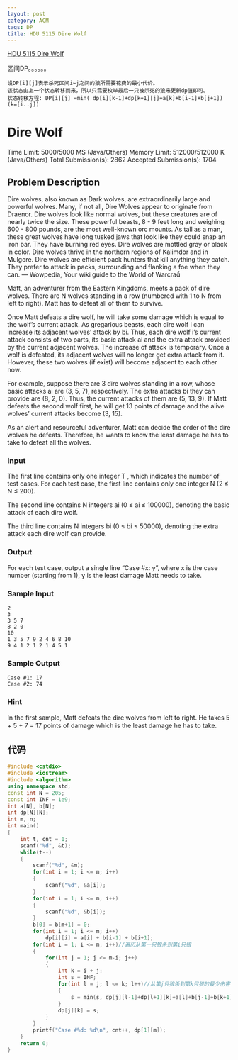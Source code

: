 ```yaml
---
layout: post
category: ACM
tags: DP
title: HDU 5115 Dire Wolf
---
```

[HDU 5115 Dire Wolf](http://acm.hdu.edu.cn/showproblem.php?pid=5115)

区间DP。。。。。。  
```
设DP[i][j]表示杀死区间i~j之间的狼所需要花费的最小代价。
该状态由上一个状态转移而来，所以只需要枚举最后一只被杀死的狼来更新dp值即可。
状态转移方程: DP[i][j] =min( dp[i][k-1]+dp[k+1][j]+a[k]+b[i-1]+b[j+1])(k=[i..j])
```

<!--more-->
# Dire Wolf

Time Limit: 5000/5000 MS (Java/Others)    Memory Limit: 512000/512000 K (Java/Others)
Total Submission(s): 2862    Accepted Submission(s): 1704


## Problem Description
Dire wolves, also known as Dark wolves, are extraordinarily large and powerful wolves. Many, if not all, Dire Wolves appear to originate from Draenor.
Dire wolves look like normal wolves, but these creatures are of nearly twice the size. These powerful beasts, 8 - 9 feet long and weighing 600 - 800 pounds, are the most well-known orc mounts. As tall as a man, these great wolves have long tusked jaws that look like they could snap an iron bar. They have burning red eyes. Dire wolves are mottled gray or black in color. Dire wolves thrive in the northern regions of Kalimdor and in Mulgore.
Dire wolves are efficient pack hunters that kill anything they catch. They prefer to attack in packs, surrounding and flanking a foe when they can.
— Wowpedia, Your wiki guide to the World of Warcra

Matt, an adventurer from the Eastern Kingdoms, meets a pack of dire wolves. There are N wolves standing in a row (numbered with 1 to N from left to right). Matt has to defeat all of them to survive.

Once Matt defeats a dire wolf, he will take some damage which is equal to the wolf’s current attack. As gregarious beasts, each dire wolf i can increase its adjacent wolves’ attack by bi. Thus, each dire wolf i’s current attack consists of two parts, its basic attack ai and the extra attack provided by the current adjacent wolves. The increase of attack is temporary. Once a wolf is defeated, its adjacent wolves will no longer get extra attack from it. However, these two wolves (if exist) will become adjacent to each other now.

For example, suppose there are 3 dire wolves standing in a row, whose basic attacks ai are (3, 5, 7), respectively. The extra attacks bi they can provide are (8, 2, 0). Thus, the current attacks of them are (5, 13, 9). If Matt defeats the second wolf first, he will get 13 points of damage and the alive wolves’ current attacks become (3, 15).

As an alert and resourceful adventurer, Matt can decide the order of the dire wolves he defeats. Therefore, he wants to know the least damage he has to take to defeat all the wolves.
 

### Input
The first line contains only one integer T , which indicates the number of test cases. For each test case, the first line contains only one integer N (2 ≤ N ≤ 200).

The second line contains N integers ai (0 ≤ ai ≤ 100000), denoting the basic attack of each dire wolf.

The third line contains N integers bi (0 ≤ bi ≤ 50000), denoting the extra attack each dire wolf can provide.
 

### Output
For each test case, output a single line “Case #x: y”, where x is the case number (starting from 1), y is the least damage Matt needs to take.
 

### Sample Input
```
2
3
3 5 7
8 2 0
10
1 3 5 7 9 2 4 6 8 10
9 4 1 2 1 2 1 4 5 1
```

### Sample Output
```
Case #1: 17
Case #2: 74
```

### Hint
In the ﬁrst sample, Matt defeats the dire wolves from left to right. He takes 5 + 5 + 7 = 17 points of damage which is the least damage he has to take.
 


## 代码
```c++
#include <cstdio>
#include <iostream>
#include <algorithm>
using namespace std;
const int N = 205;
const int INF = 1e9;
int a[N], b[N];
int dp[N][N];
int m, n;
int main()
{
    int t, cnt = 1;
    scanf("%d", &t);
    while(t--)
    {
        scanf("%d", &m);
        for(int i = 1; i <= m; i++)
        {
            scanf("%d", &a[i]);
        }
        for(int i = 1; i <= m; i++)
        {
            scanf("%d", &b[i]);
        }
        b[0] = b[m+1] = 0;
        for(int i = 1; i <= m; i++)
            dp[i][i] = a[i] + b[i-1] + b[i+1];
        for(int i = 1; i <= m; i++)//遍历从第一只狼杀到第i只狼  
        {
            for(int j = 1; j <= m-i; j++)
            {
                int k = i + j;
                int s = INF;
                for(int l = j; l <= k; l++)//从第j只狼杀到第k只狼的最少伤害  
                {
                    s = min(s, dp[j][l-1]+dp[l+1][k]+a[l]+b[j-1]+b[k+1]);
                }
                dp[j][k] = s;
            }
        }
        printf("Case #%d: %d\n", cnt++, dp[1][m]);
    }
    return 0;
}

```
